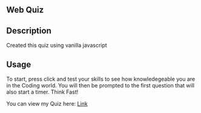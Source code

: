 ## Web Quiz

## Description

Created this quiz using vanilla javascript

## Usage

To start, press click and test your skills to see how knowledegeable you are in the Coding world. You will then be prompted to the first question that will also start a timer. Think Fast!

You can view my Quiz here: <a href="https://dmantilla17.github.io/quiz-chall/">Link</a>

